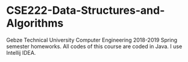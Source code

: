 # CSE222-Data-Structures-and-Algorithms
Gebze Technical University Computer Engineering 2018-2019 Spring semester homeworks.
All codes of this course are coded in Java. I use Intellij IDEA. 
